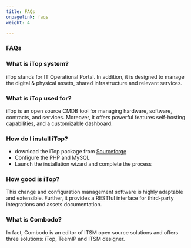 ```yaml
---
title: FAQs
onpagelink: faqs
weight: 4

---
```


### **FAQs**

### What is iTop system?
iTop stands for IT Operational Portal. In addition, it is designed to manage the digital & physical assets, shared infrastructure and relevant services.
### What is iTop used for?
iTop is an open source CMDB tool for managing hardware, software, contracts, and services. Moreover, it offers powerful features self-hosting capabilities, and a customizable dashboard.
### How do I install iTop?
*   download the iTop package from [Sourceforge](https://sourceforge.net/projects/itop/)
*   Configure the PHP and MySQL
*   Launch the installation wizard and complete the process 
### How good is iTop?
This change and configuration management software is highly adaptable and extensible. Further, it provides a RESTful interface for third-party integrations and assets documentation. 
### What is Combodo?
In fact, Combodo is an editor of ITSM open source solutions and offers three solutions: iTop, TeemIP and ITSM designer.
